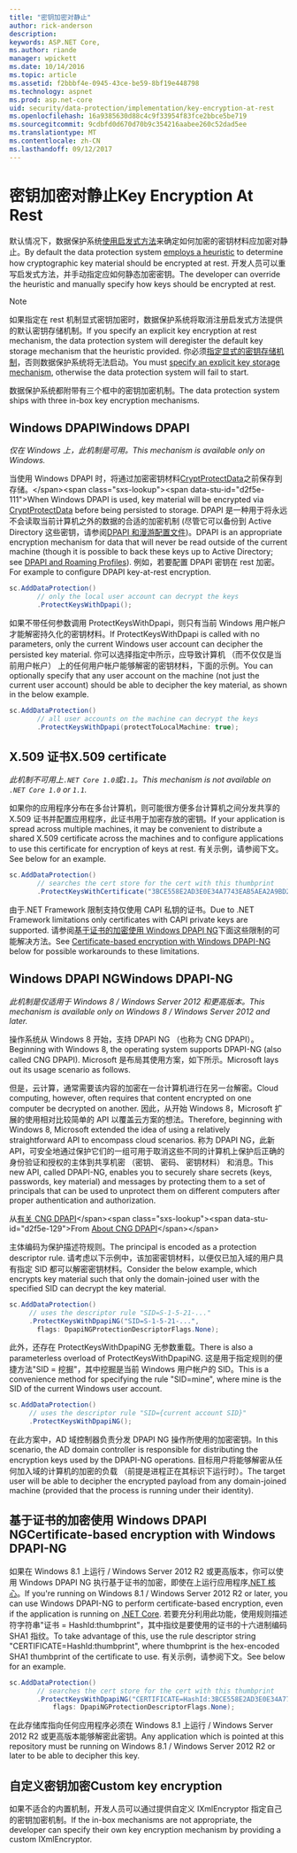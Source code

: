 ```yaml
---
title: "密钥加密对静止"
author: rick-anderson
description: 
keywords: ASP.NET Core,
ms.author: riande
manager: wpickett
ms.date: 10/14/2016
ms.topic: article
ms.assetid: f2bbbf4e-0945-43ce-be59-8bf19e448798
ms.technology: aspnet
ms.prod: asp.net-core
uid: security/data-protection/implementation/key-encryption-at-rest
ms.openlocfilehash: 16a9385630d88c4c9f33954f83fce2bbce5be719
ms.sourcegitcommit: 9cdbfd0d670d70b9c354216aabee260c52dad5ee
ms.translationtype: MT
ms.contentlocale: zh-CN
ms.lasthandoff: 09/12/2017
---
```

# <a name="key-encryption-at-rest"></a><span data-ttu-id="d2f5e-103">密钥加密对静止</span><span class="sxs-lookup"><span data-stu-id="d2f5e-103">Key Encryption At Rest</span></span>

<a name=data-protection-implementation-key-encryption-at-rest></a>

<span data-ttu-id="d2f5e-104">默认情况下，数据保护系统[使用启发式方法](../configuration/default-settings.md#data-protection-default-settings)来确定如何加密的密钥材料应加密对静止。</span><span class="sxs-lookup"><span data-stu-id="d2f5e-104">By default the data protection system [employs a heuristic](../configuration/default-settings.md#data-protection-default-settings) to determine how cryptographic key material should be encrypted at rest.</span></span> <span data-ttu-id="d2f5e-105">开发人员可以重写启发式方法，并手动指定应如何静态加密密钥。</span><span class="sxs-lookup"><span data-stu-id="d2f5e-105">The developer can override the heuristic and manually specify how keys should be encrypted at rest.</span></span>

> [!NOTE]
> <span data-ttu-id="d2f5e-106">如果指定在 rest 机制显式密钥加密时，数据保护系统将取消注册启发式方法提供的默认密钥存储机制。</span><span class="sxs-lookup"><span data-stu-id="d2f5e-106">If you specify an explicit key encryption at rest mechanism, the data protection system will deregister the default key storage mechanism that the heuristic provided.</span></span> <span data-ttu-id="d2f5e-107">你必须[指定显式的密钥存储机制](key-storage-providers.md#data-protection-implementation-key-storage-providers)，否则数据保护系统将无法启动。</span><span class="sxs-lookup"><span data-stu-id="d2f5e-107">You must [specify an explicit key storage mechanism](key-storage-providers.md#data-protection-implementation-key-storage-providers), otherwise the data protection system will fail to start.</span></span>

<a name=data-protection-implementation-key-encryption-at-rest-providers></a>

<span data-ttu-id="d2f5e-108">数据保护系统都附带有三个框中的密钥加密机制。</span><span class="sxs-lookup"><span data-stu-id="d2f5e-108">The data protection system ships with three in-box key encryption mechanisms.</span></span>

## <a name="windows-dpapi"></a><span data-ttu-id="d2f5e-109">Windows DPAPI</span><span class="sxs-lookup"><span data-stu-id="d2f5e-109">Windows DPAPI</span></span>

<span data-ttu-id="d2f5e-110">*仅在 Windows 上，此机制是可用。*</span><span class="sxs-lookup"><span data-stu-id="d2f5e-110">*This mechanism is available only on Windows.*</span></span>

<span data-ttu-id="d2f5e-111">当使用 Windows DPAPI 时，将通过加密密钥材料[CryptProtectData](https://msdn.microsoft.com/library/windows/desktop/aa380261(v=vs.85).aspx)之前保存到存储。</span><span class="sxs-lookup"><span data-stu-id="d2f5e-111">When Windows DPAPI is used, key material will be encrypted via [CryptProtectData](https://msdn.microsoft.com/library/windows/desktop/aa380261(v=vs.85).aspx) before being persisted to storage.</span></span> <span data-ttu-id="d2f5e-112">DPAPI 是一种用于将永远不会读取当前计算机之外的数据的合适的加密机制 (尽管它可以备份到 Active Directory 这些密钥，请参阅[DPAPI 和漫游配置文件](https://support.microsoft.com/kb/309408/#6))。</span><span class="sxs-lookup"><span data-stu-id="d2f5e-112">DPAPI is an appropriate encryption mechanism for data that will never be read outside of the current machine (though it is possible to back these keys up to Active Directory; see [DPAPI and Roaming Profiles](https://support.microsoft.com/kb/309408/#6)).</span></span> <span data-ttu-id="d2f5e-113">例如，若要配置 DPAPI 密钥在 rest 加密。</span><span class="sxs-lookup"><span data-stu-id="d2f5e-113">For example to configure DPAPI key-at-rest encryption.</span></span>

```csharp
sc.AddDataProtection()
       // only the local user account can decrypt the keys
       .ProtectKeysWithDpapi();
   ```

<span data-ttu-id="d2f5e-114">如果不带任何参数调用 ProtectKeysWithDpapi，则只有当前 Windows 用户帐户才能解密持久化的密钥材料。</span><span class="sxs-lookup"><span data-stu-id="d2f5e-114">If ProtectKeysWithDpapi is called with no parameters, only the current Windows user account can decipher the persisted key material.</span></span> <span data-ttu-id="d2f5e-115">你可以选择指定中所示，应导致计算机 （而不仅仅是当前用户帐户） 上的任何用户帐户能够解密的密钥材料，下面的示例。</span><span class="sxs-lookup"><span data-stu-id="d2f5e-115">You can optionally specify that any user account on the machine (not just the current user account) should be able to decipher the key material, as shown in the below example.</span></span>

```csharp
sc.AddDataProtection()
       // all user accounts on the machine can decrypt the keys
       .ProtectKeysWithDpapi(protectToLocalMachine: true);
   ```

## <a name="x509-certificate"></a><span data-ttu-id="d2f5e-116">X.509 证书</span><span class="sxs-lookup"><span data-stu-id="d2f5e-116">X.509 certificate</span></span>

<span data-ttu-id="d2f5e-117">*此机制不可用上`.NET Core 1.0`或`1.1`。*</span><span class="sxs-lookup"><span data-stu-id="d2f5e-117">*This mechanism is not available on `.NET Core 1.0` or `1.1`.*</span></span>

<span data-ttu-id="d2f5e-118">如果你的应用程序分布在多台计算机，则可能很方便多台计算机之间分发共享的 X.509 证书并配置应用程序，此证书用于加密存放的密钥。</span><span class="sxs-lookup"><span data-stu-id="d2f5e-118">If your application is spread across multiple machines, it may be convenient to distribute a shared X.509 certificate across the machines and to configure applications to use this certificate for encryption of keys at rest.</span></span> <span data-ttu-id="d2f5e-119">有关示例，请参阅下文。</span><span class="sxs-lookup"><span data-stu-id="d2f5e-119">See below for an example.</span></span>

```csharp
sc.AddDataProtection()
       // searches the cert store for the cert with this thumbprint
       .ProtectKeysWithCertificate("3BCE558E2AD3E0E34A7743EAB5AEA2A9BD2575A0");
   ```

<span data-ttu-id="d2f5e-120">由于.NET Framework 限制支持仅使用 CAPI 私钥的证书。</span><span class="sxs-lookup"><span data-stu-id="d2f5e-120">Due to .NET Framework limitations only certificates with CAPI private keys are supported.</span></span> <span data-ttu-id="d2f5e-121">请参阅[基于证书的加密使用 Windows DPAPI NG](#data-protection-implementation-key-encryption-at-rest-dpapi-ng)下面这些限制的可能解决方法。</span><span class="sxs-lookup"><span data-stu-id="d2f5e-121">See [Certificate-based encryption with Windows DPAPI-NG](#data-protection-implementation-key-encryption-at-rest-dpapi-ng) below for possible workarounds to these limitations.</span></span>

<a name=data-protection-implementation-key-encryption-at-rest-dpapi-ng></a>

## <a name="windows-dpapi-ng"></a><span data-ttu-id="d2f5e-122">Windows DPAPI NG</span><span class="sxs-lookup"><span data-stu-id="d2f5e-122">Windows DPAPI-NG</span></span>

<span data-ttu-id="d2f5e-123">*此机制是仅适用于 Windows 8 / Windows Server 2012 和更高版本。*</span><span class="sxs-lookup"><span data-stu-id="d2f5e-123">*This mechanism is available only on Windows 8 / Windows Server 2012 and later.*</span></span>

<span data-ttu-id="d2f5e-124">操作系统从 Windows 8 开始，支持 DPAPI NG （也称为 CNG DPAPI）。</span><span class="sxs-lookup"><span data-stu-id="d2f5e-124">Beginning with Windows 8, the operating system supports DPAPI-NG (also called CNG DPAPI).</span></span> <span data-ttu-id="d2f5e-125">Microsoft 是布局其使用方案，如下所示。</span><span class="sxs-lookup"><span data-stu-id="d2f5e-125">Microsoft lays out its usage scenario as follows.</span></span>

   <span data-ttu-id="d2f5e-126">但是，云计算，通常需要该内容的加密在一台计算机进行在另一台解密。</span><span class="sxs-lookup"><span data-stu-id="d2f5e-126">Cloud computing, however, often requires that content encrypted on one computer be decrypted on another.</span></span> <span data-ttu-id="d2f5e-127">因此，从开始 Windows 8，Microsoft 扩展的使用相对比较简单的 API 以覆盖云方案的想法。</span><span class="sxs-lookup"><span data-stu-id="d2f5e-127">Therefore, beginning with Windows 8, Microsoft extended the idea of using a relatively straightforward API to encompass cloud scenarios.</span></span> <span data-ttu-id="d2f5e-128">称为 DPAPI NG，此新 API，可安全地通过保护它们的一组可用于取消这些不同的计算机上保护后正确的身份验证和授权的主体到共享机密 （密钥、 密码、 密钥材料） 和消息。</span><span class="sxs-lookup"><span data-stu-id="d2f5e-128">This new API, called DPAPI-NG, enables you to securely share secrets (keys, passwords, key material) and messages by protecting them to a set of principals that can be used to unprotect them on different computers after proper authentication and authorization.</span></span>

   <span data-ttu-id="d2f5e-129">从[有关 CNG DPAPI](https://msdn.microsoft.com/library/windows/desktop/hh706794(v=vs.85).aspx)</span><span class="sxs-lookup"><span data-stu-id="d2f5e-129">From [About CNG DPAPI](https://msdn.microsoft.com/library/windows/desktop/hh706794(v=vs.85).aspx)</span></span>

<span data-ttu-id="d2f5e-130">主体编码为保护描述符规则。</span><span class="sxs-lookup"><span data-stu-id="d2f5e-130">The principal is encoded as a protection descriptor rule.</span></span> <span data-ttu-id="d2f5e-131">请考虑以下示例中，该加密密钥材料，以便仅已加入域的用户具有指定 SID 都可以解密密钥材料。</span><span class="sxs-lookup"><span data-stu-id="d2f5e-131">Consider the below example, which encrypts key material such that only the domain-joined user with the specified SID can decrypt the key material.</span></span>

```csharp
sc.AddDataProtection()
     // uses the descriptor rule "SID=S-1-5-21-..."
     .ProtectKeysWithDpapiNG("SID=S-1-5-21-...",
       flags: DpapiNGProtectionDescriptorFlags.None);
   ```

<span data-ttu-id="d2f5e-132">此外，还存在 ProtectKeysWithDpapiNG 无参数重载。</span><span class="sxs-lookup"><span data-stu-id="d2f5e-132">There is also a parameterless overload of ProtectKeysWithDpapiNG.</span></span> <span data-ttu-id="d2f5e-133">这是用于指定规则的便捷方法"SID = 挖掘"，其中挖掘是当前 Windows 用户帐户的 SID。</span><span class="sxs-lookup"><span data-stu-id="d2f5e-133">This is a convenience method for specifying the rule "SID=mine", where mine is the SID of the current Windows user account.</span></span>

```csharp
sc.AddDataProtection()
     // uses the descriptor rule "SID={current account SID}"
     .ProtectKeysWithDpapiNG();
   ```

<span data-ttu-id="d2f5e-134">在此方案中，AD 域控制器负责分发 DPAPI NG 操作所使用的加密密钥。</span><span class="sxs-lookup"><span data-stu-id="d2f5e-134">In this scenario, the AD domain controller is responsible for distributing the encryption keys used by the DPAPI-NG operations.</span></span> <span data-ttu-id="d2f5e-135">目标用户将能够解密从任何加入域的计算机的加密的负载 （前提是进程正在其标识下运行时）。</span><span class="sxs-lookup"><span data-stu-id="d2f5e-135">The target user will be able to decipher the encrypted payload from any domain-joined machine (provided that the process is running under their identity).</span></span>

## <a name="certificate-based-encryption-with-windows-dpapi-ng"></a><span data-ttu-id="d2f5e-136">基于证书的加密使用 Windows DPAPI NG</span><span class="sxs-lookup"><span data-stu-id="d2f5e-136">Certificate-based encryption with Windows DPAPI-NG</span></span>

<span data-ttu-id="d2f5e-137">如果在 Windows 8.1 上运行 / Windows Server 2012 R2 或更高版本，你可以使用 Windows DPAPI NG 执行基于证书的加密，即使在上运行应用程序[.NET 核心](https://www.microsoft.com/net/core)。</span><span class="sxs-lookup"><span data-stu-id="d2f5e-137">If you're running on Windows 8.1 / Windows Server 2012 R2 or later, you can use Windows DPAPI-NG to perform certificate-based encryption, even if the application is running on [.NET Core](https://www.microsoft.com/net/core).</span></span> <span data-ttu-id="d2f5e-138">若要充分利用此功能，使用规则描述符字符串"证书 = HashId:thumbprint"，其中指纹是要使用的证书的十六进制编码 SHA1 指纹。</span><span class="sxs-lookup"><span data-stu-id="d2f5e-138">To take advantage of this, use the rule descriptor string "CERTIFICATE=HashId:thumbprint", where thumbprint is the hex-encoded SHA1 thumbprint of the certificate to use.</span></span> <span data-ttu-id="d2f5e-139">有关示例，请参阅下文。</span><span class="sxs-lookup"><span data-stu-id="d2f5e-139">See below for an example.</span></span>

```csharp
sc.AddDataProtection()
       // searches the cert store for the cert with this thumbprint
       .ProtectKeysWithDpapiNG("CERTIFICATE=HashId:3BCE558E2AD3E0E34A7743EAB5AEA2A9BD2575A0",
           flags: DpapiNGProtectionDescriptorFlags.None);
   ```

<span data-ttu-id="d2f5e-140">在此存储库指向任何应用程序必须在 Windows 8.1 上运行 / Windows Server 2012 R2 或更高版本能够解密此密钥。</span><span class="sxs-lookup"><span data-stu-id="d2f5e-140">Any application which is pointed at this repository must be running on Windows 8.1 / Windows Server 2012 R2 or later to be able to decipher this key.</span></span>

## <a name="custom-key-encryption"></a><span data-ttu-id="d2f5e-141">自定义密钥加密</span><span class="sxs-lookup"><span data-stu-id="d2f5e-141">Custom key encryption</span></span>

<span data-ttu-id="d2f5e-142">如果不适合的内置机制，开发人员可以通过提供自定义 IXmlEncryptor 指定自己的密钥加密机制。</span><span class="sxs-lookup"><span data-stu-id="d2f5e-142">If the in-box mechanisms are not appropriate, the developer can specify their own key encryption mechanism by providing a custom IXmlEncryptor.</span></span>
